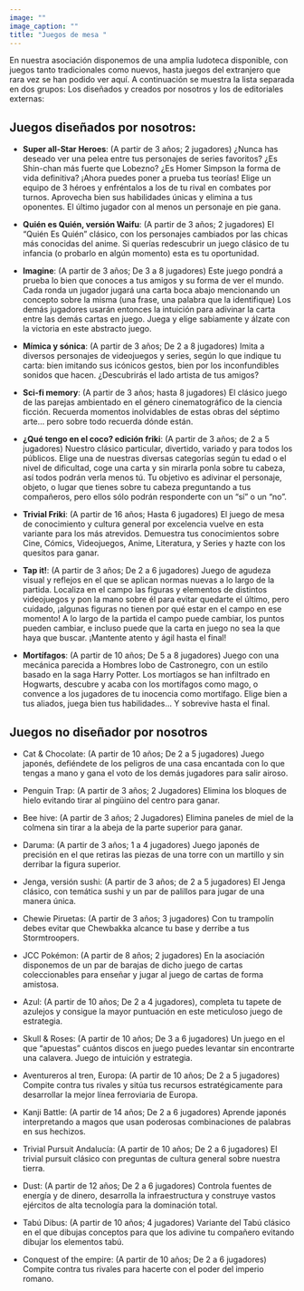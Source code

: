```yaml
---
image: ""
image_caption: ""
title: "Juegos de mesa "
---
```


En nuestra asociación disponemos de una amplia ludoteca disponible, con juegos tanto tradicionales como nuevos, hasta juegos del extranjero que rara vez se han podido ver aquí. A continuación se muestra la lista separada en dos grupos: Los diseñados y creados por nosotros y los de editoriales externas:

## Juegos diseñados por nosotros:

- **Super all-Star Heroes**: (A partir de 3 años; 2 jugadores) ¿Nunca has deseado ver una pelea entre tus personajes de series favoritos? ¿Es Shin-chan más fuerte que Lobezno? ¿Es Homer Simpson la forma de vida definitiva? ¡Ahora puedes poner a prueba tus teorías! Elige un equipo de 3 héroes y enfréntalos a los de tu rival en combates por turnos. Aprovecha bien sus habilidades únicas y elimina a tus oponentes. El último jugador con al menos un personaje en pie gana.

- **Quién es Quién, versión Waifu**: (A partir de 3 años; 2 jugadores) El “Quién Es Quién” clásico, con los personajes cambiados por las chicas más conocidas del anime. Si querías redescubrir un juego clásico de tu infancia (o probarlo en algún momento) esta es tu oportunidad.

- **Imagine**: (A partir de 3 años; De 3 a 8 jugadores) Este juego pondrá a prueba lo bien que conoces a tus amigos y su forma de ver el mundo. Cada ronda un jugador jugará una carta boca abajo mencionando un concepto sobre la misma (una frase, una palabra que la identifique) Los demás jugadores usarán entonces la intuición para adivinar la carta entre las demás cartas en juego. Juega y elige sabiamente y álzate con la victoria en este abstracto juego.

- **Mímica y sónica**: (A partir de 3 años; De 2 a 8 jugadores) Imita a diversos personajes de videojuegos y series, según lo que indique tu carta: bien imitando sus icónicos gestos, bien por los inconfundibles sonidos que hacen. ¿Descubrirás el lado artista de tus amigos?

- **Sci-fi memory**: (A partir de 3 años; hasta 8 jugadores) El clásico juego de las parejas ambientado en el género cinematográfico de la ciencia ficción. Recuerda momentos inolvidables de estas obras del séptimo arte… pero sobre todo recuerda dónde están.

- **¿Qué tengo en el coco? edición friki**: (A partir de 3 años; de 2 a 5 jugadores) Nuestro clásico particular, divertido, variado y para todos los públicos. Elige una de nuestras diversas categorías según tu edad o el nivel de dificultad, coge una carta y sin mirarla ponla sobre tu cabeza, así todos podrán verla menos tú. Tu objetivo es adivinar el personaje, objeto, o lugar que tienes sobre tu cabeza preguntando a tus compañeros, pero ellos sólo podrán responderte con un “sí” o un “no”.

- **Trivial Friki**: (A partir de 16 años; Hasta 6 jugadores) El juego de mesa de conocimiento y cultura general por excelencia vuelve en esta variante para los más atrevidos. Demuestra tus conocimientos sobre Cine, Cómics, Videojuegos, Anime, Literatura, y Series y hazte con los quesitos para ganar.

- **Tap it!**: (A partir de 3 años; De 2 a 6 jugadores) Juego de agudeza visual y reflejos en el que se aplican normas nuevas a lo largo de la partida. Localiza en el campo las figuras y elementos de distintos videojuegos y pon la mano sobre él para evitar quedarte el último, pero cuidado, ¡algunas figuras no tienen por qué estar en el campo en ese momento! A lo largo de la partida el campo puede cambiar, los puntos pueden cambiar, e incluso puede que la carta en juego no sea la que haya que buscar. ¡Mantente atento y ágil hasta el final!

- **Mortífagos**: (A partir de 10 años; De 5 a 8 jugadores) Juego con una mecánica parecida a Hombres lobo de Castronegro, con un estilo basado en la saga Harry Potter. Los mortíagos se han infiltrado en Hogwarts, descubre y acaba con los mortífagos como mago, o convence a los jugadores de tu inocencia como mortífago. Elige bien a tus aliados, juega bien tus habilidades… Y sobrevive hasta el final.

## Juegos no diseñador por nosotros

- Cat & Chocolate: (A partir de 10 años; De 2 a 5 jugadores) Juego japonés, defiéndete de los peligros de una casa encantada con lo que tengas a mano y gana el voto de los demás jugadores para salir airoso.

- Penguin Trap: (A partir de 3 años; 2 Jugadores) Elimina los bloques de hielo evitando tirar al pingüino del centro para ganar.

- Bee hive: (A partir de 3 años; 2 Jugadores) Elimina paneles de miel de la colmena sin tirar a la abeja de la parte superior para ganar.

- Daruma: (A partir de 3 años; 1 a 4 jugadores) Juego japonés de precisión en el que retiras las piezas de una torre con un martillo y sin derribar la figura superior.

- Jenga, versión sushi: (A partir de 3 años; de 2 a 5 jugadores) El Jenga clásico, con temática sushi y un par de palillos para jugar de una manera única.

- Chewie Piruetas: (A partir de 3 años; 3 jugadores) Con tu trampolín debes evitar que Chewbakka alcance tu base y derribe a tus Stormtroopers.

- JCC Pokémon: (A partir de 8 años; 2 jugadores) En la asociación disponemos de un par de barajas de dicho juego de cartas coleccionables para enseñar y jugar al juego de cartas de forma amistosa.

- Azul: (A partir de 10 años; De 2 a 4 jugadores), completa tu tapete de azulejos y consigue la mayor puntuación en este meticuloso juego de estrategia.

- Skull & Roses: (A partir de 10 años; De 3 a 6 jugadores) Un juego en el que “apuestas” cuántos discos en juego puedes levantar sin encontrarte una calavera. Juego de intuición y estrategia.

- Aventureros al tren, Europa: (A partir de 10 años; De 2 a 5 jugadores) Compite contra tus rivales y sitúa tus recursos estratégicamente para desarrollar la mejor línea ferroviaria de Europa.

- Kanji Battle: (A partir de 14 años; De 2 a 6 jugadores) Aprende japonés interpretando a magos que usan poderosas combinaciones de palabras en sus hechizos.

- Trivial Pursuit Andalucía: (A partir de 10 años; De 2 a 6 jugadores) El trivial pursuit clásico con preguntas de cultura general sobre nuestra tierra.

- Dust: (A partir de 12 años; De 2 a 6 jugadores) Controla fuentes de energía y de dinero, desarrolla la infraestructura y construye vastos ejércitos de alta tecnología para la dominación total.

- Tabú Dibus: (A partir de 10 años; 4 jugadores) Variante del Tabú clásico en el que dibujas conceptos para que los adivine tu compañero evitando dibujar los elementos tabú.

- Conquest of the empire: (A partir de 10 años; De 2 a 6 jugadores) Compite contra tus rivales para hacerte con el poder del imperio romano.

